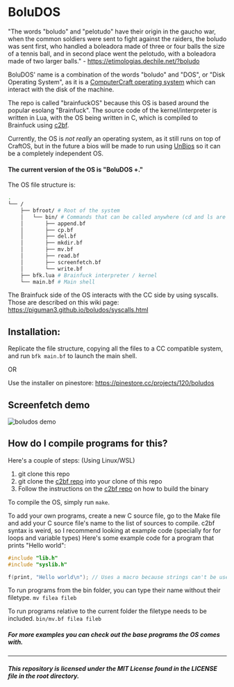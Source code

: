 # BoluDOS

"The words "boludo" and "pelotudo" have their origin in the gaucho war, when the common soldiers were sent to fight against the raiders, the boludo was sent first, who handled a boleadora made of three or four balls the size of a tennis ball, and in second place went the pelotudo, with a boleadora made of two larger balls." - https://etimologias.dechile.net/?boludo

BoluDOS' name is a combination of the words "boludo" and "DOS", or "Disk Operating System", as it is a [ComputerCraft operating system](https://www.egr.msu.edu/~bruienne/on-writing-an-os.pdf) which can interact with the disk of the machine.

The repo is called "brainfuckOS" because this OS is based around the popular esolang "Brainfuck". The source code of the kernel/interpreter is written in Lua, with the OS being written in C, which is compiled to Brainfuck using [c2bf](https://github.com/arthaud/c2bf).

Currently, the OS is *not really* an operating system, as it still runs on top of CraftOS, but in the future a bios will be made to run using [UnBios](https://gist.github.com/MCJack123/42bc69d3757226c966da752df80437dc) so it can be a completely independent OS.

#### The current version of the OS is "BoluDOS +."

The OS file structure is:
```bash
.
└── /
    ├── bfroot/ # Root of the system
    │   └── bin/ # Commands that can be called anywhere (cd and ls are integrated into the shell directly)
    │       ├── append.bf
    │       ├── cp.bf
    │       ├── del.bf
    │       ├── mkdir.bf
    │       ├── mv.bf
    │       ├── read.bf
    │       ├── screenfetch.bf
    │       └── write.bf
    ├── bfk.lua # Brainfuck interpreter / kernel
    └── main.bf # Main shell
```
The Brainfuck side of the OS interacts with the CC side by using syscalls. Those are described on this wiki page: https://piguman3.github.io/boludos/syscalls.html

## Installation:

Replicate the file structure, copying all the files to a CC compatible system, and run `bfk main.bf` to launch the main shell.

OR

Use the installer on pinestore: https://pinestore.cc/projects/120/boludos

## Screenfetch demo
![boludos demo](https://github.com/user-attachments/assets/d0ee35f5-c73a-4ceb-988d-25b82b267869)

## How do I compile programs for this?
Here's a couple of steps: (Using Linux/WSL)
1. git clone this repo
2. git clone the [c2bf repo](https://github.com/arthaud/c2bf) into your clone of this repo
3. Follow the instructions on the [c2bf repo]([url](https://github.com/arthaud/c2bf)) on how to build the binary
   
To compile the OS, simply run `make`.

To add your own programs, create a new C source file, go to the Make file and add your C source file's name to the list of sources to compile.
c2bf syntax is weird, so I recommend looking at example code (specially for for loops and variable types)
Here's some example code for a program that prints "Hello world":
```c
#include "lib.h"
#include "syslib.h"

f(print, "Hello world\n"); // Uses a macro because strings can't be used as function arguments in c2bf
```
To run programs from the bin folder, you can type their name without their filetype. `mv filea fileb`

To run programs relative to the current folder the filetype needs to be included. `bin/mv.bf filea fileb`

##### For more examples you can check out the base programs the OS comes with.

---

##### This repository is licensed under the MIT License found in the LICENSE file in the root directory.
